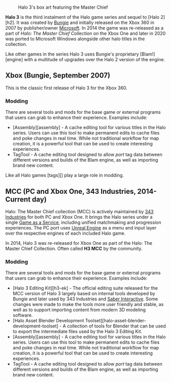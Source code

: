 <figure>
  <a href="Halo_3_final_boxshot.jpg">
    <img src="Halo_3_final_boxshot.jpg" alt="""/>
  </a>
  <figcaption>
    <p>Halo 3's box art featuring the Master Chief</p>
  </figcaption>
</figure>

**Halo 3** is the third instalment of the Halo game series and sequel to [Halo 2][h2]. It was created by [Bungie][bungie] and initially released on the Xbox 360 in 2007 by publisher/owner [Microsoft][]. In 2014 the game was re-released as a part of *Halo: The Master Chief Collection* on the Xbox One and later in 2020 was ported to Microsoft Windows alongside other halo titles in the collection.

Like other games in the series Halo 3 uses Bungie's proprietary [Blam!][engine] with a multitude of upgrades over the Halo 2 version of the engine.

## Xbox (Bungie, September 2007)
This is the classic first release of Halo 3 for the Xbox 360.

### Modding
There are several tools and mods for the base game or external programs that users can grab to enhance their experience. Examples include:

* [Assembly][assembly] - A cache editing tool for various titles in the Halo series. Users can use this tool to make permanent edits to cache files and poke changes in real time. While not traditional workflow for map creation, it is a powerful tool that can be used to create interesting experiences. 
* TagTool - A cache editing tool designed to allow *port* tag data between different versions and builds of the Blam engine, as well as importing brand new content.

Like all Halo games [tags][] play a large role in modding.

## MCC (PC and Xbox One, 343 Industries, 2014-Current day)
Halo: The Master Chief collection (MCC) is actively maintained by [343 Industries][343i] for both PC and Xbox One. It brings the Halo series under a single [Game as a Service][gaas], including unified matchmaking and progression experiences. The PC port uses [Unreal Engine][unreal] as a menu and input layer over the respective engines of each included Halo game.

In 2014, Halo 3 was re-released for Xbox One as part of the Halo: The Master Chief Collection. Often called **H3 MCC** by the community.

### Modding
There are several tools and mods for the base game or external programs that users can grab to enhance their experience. Examples include:

* [Halo 3 Editing Kit][h3-ek] - The official editing suite released for the MCC version of Halo 3 largely based on internal tools developed by Bungie and later used by 343 Industries and [Saber Interactive][saber]. Some changes were made to make the tools more user friendly and stable, as well as to support importing content from modern 3D modeling software.
* [Halo Asset Blender Development Toolset][halo-asset-blender-development-toolset] - A collection of tools for Blender that can be used to export the intermediate files used by the Halo 3 Editing Kit. 
* [Assembly][assembly] - A cache editing tool for various titles in the Halo series. Users can use this tool to make permanent edits to cache files and poke changes in real time. While not traditional workflow for map creation, it is a powerful tool that can be used to create interesting experiences. 
* TagTool - A cache editing tool designed to allow *port* tag data between different versions and builds of the Blam engine, as well as importing brand new content.


[bungie]: https://en.wikipedia.org/wiki/Bungie
[microsoft]: https://en.wikipedia.org/wiki/Xbox_Game_Studios
[saber]: https://en.wikipedia.org/wiki/Saber_Interactive
[343i]: https://en.wikipedia.org/wiki/343_Industries
[gaas]: https://en.wikipedia.org/wiki/Games_as_a_service
[unreal]: https://en.wikipedia.org/wiki/Unreal_Engine
